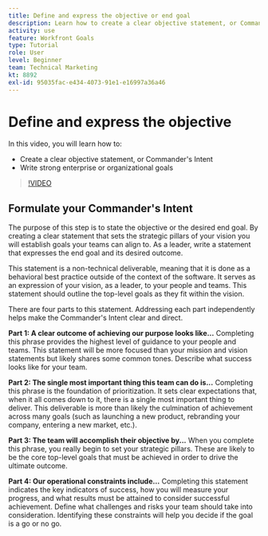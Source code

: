 ```yaml
---
title: Define and express the objective or end goal
description: Learn how to create a clear objective statement, or Commander's Intent, and write strong enterprise or organizational goals.
activity: use
feature: Workfront Goals
type: Tutorial
role: User
level: Beginner
team: Technical Marketing
kt: 8892
exl-id: 95035fac-e434-4073-91e1-e16997a36a46
---
```

# Define and express the objective

In this video, you will learn how to:

* Create a clear objective statement, or Commander's Intent
* Write strong enterprise or organizational goals

>[!VIDEO](https://video.tv.adobe.com/v/335186/?quality=12)

<!--
Your turn graphic
-->

## Formulate your Commander's Intent

The purpose of this step is to state the objective or the desired end goal. By creating a clear statement that sets the strategic pillars of your vision you will establish goals your teams can align to. As a leader, write a statement that expresses the end goal and its desired outcome.

This statement is a non-technical deliverable, meaning that it is done as a behavioral best practice outside of the context of the software. It serves as an expression of your vision, as a leader, to your people and teams. This statement should outline the top-level goals as they fit within the vision.

There are four parts to this statement. Addressing each part independently helps make the Commander's Intent clear and direct.

**Part 1: A clear outcome of achieving our purpose looks like…**
Completing this phrase provides the highest level of guidance to your people and teams. This statement will be more focused than your mission and vision statements but likely shares some common tones. Describe what success looks like for your team.

**Part 2: The single most important thing this team can do is...**
Completing this phrase is the foundation of prioritization. It sets clear expectations that, when it all comes down to it, there is a single most important thing to deliver. This deliverable is more than likely the culmination of achievement across many goals (such as launching a new product, rebranding your company, entering a new market, etc.).

**Part 3: The team will accomplish their objective by...**
When you complete this phrase, you really begin to set your strategic pillars. These are likely to be the core top-level goals that must be achieved in order to drive the ultimate outcome.

**Part 4: Our operational constraints include…**
Completing this statement indicates the key indicators of success, how you will measure your progress, and what results must be attained to consider successful achievement. Define what challenges and risks your team should take into consideration. Identifying these constraints will help you decide if the goal is a go or no go.
